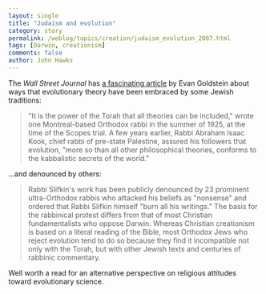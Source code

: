 ```yaml
---
layout: single 
title: "Judaism and evolution" 
category: story
permalink: /weblog/topics/creation/judaism_evolution_2007.html
tags: [Darwin, creationism] 
comments: false 
author: John Hawks 
---
```



<p>
The <i>Wall Street Journal</i> has <a href="http://www.opinionjournal.com/taste/?id=110010274">a fascinating article</a> by Evan Goldstein about ways that evolutionary theory have been embraced by some Jewish traditions: 
</p>

<blockquote>"It is the power of the Torah that all theories can be included," wrote one Montreal-based Orthodox rabbi in the summer of 1925, at the time of the Scopes trial. A few years earlier, Rabbi Abraham Isaac Kook, chief rabbi of pre-state Palestine, assured his followers that evolution, "more so than all other philosophical theories, conforms to the kabbalistic secrets of the world."</blockquote>

<p>
...and denounced by others: 
</p>

<blockquote>Rabbi Slifkin's work has been publicly denounced by 23 prominent ultra-Orthodox rabbis who attacked his beliefs as "nonsense" and ordered that Rabbi Slifkin himself "burn all his writings." The basis for the rabbinical protest differs from that of most Christian fundamentalists who oppose Darwin. Whereas Christian creationism is based on a literal reading of the Bible, most Orthodox Jews who reject evolution tend to do so because they find it incompatible not only with the Torah, but with other Jewish texts and centuries of rabbinic commentary.</blockquote>

<p>
Well worth a read for an alternative perspective on religious attitudes toward evolutionary science. 
</p>

